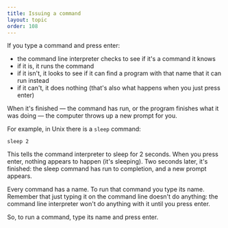 ```yaml
---
title: Issuing a command
layout: topic
order: 108
---
```


If you type a command and press enter:

* the command line interpreter checks to see if it's a command it knows
* if it is, it runs the command
* if it isn't, it looks to see if it can find a program with that name that it can run instead
* if it can't, it does nothing (that's also what happens when you just press enter)

When it's finished — the command has run, or the program finishes what it was
doing — the computer throws up a new prompt for you.

For example, in Unix there is a `sleep` command:

    sleep 2
    
This tells the command interpreter to sleep for 2 seconds. When you press
enter, nothing appears to happen (it's sleeping). Two seconds later, it's
finished: the sleep command has run to completion, and a new prompt appears.

Every command has a name. To run that command you type its name. Remember that
just typing it on the command line doesn't do anything: the command line
interpreter won't do anything with it until you press enter.

So, to run a command, type its name and press enter.